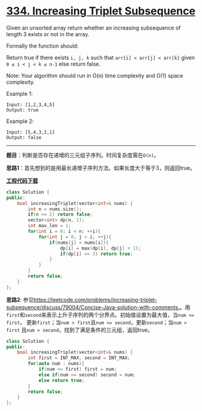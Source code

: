# [334. Increasing Triplet Subsequence](https://leetcode.com/problems/increasing-triplet-subsequence/)

Given an unsorted array return whether an increasing subsequence of length 3 exists or not in the array.

Formally the function should:

Return true if there exists `i, j, k` such that `arr[i] < arr[j] < arr[k]` given `0 ≤ i < j < k ≤ n-1` else return false.

Note: Your algorithm should run in O(n) time complexity and O(1) space complexity.

Example 1:

    Input: [1,2,3,4,5]
    Output: true

Example 2:

    Input: [5,4,3,2,1]
    Output: false

-----

**题目**：判断是否存在递增的三元组子序列。时间复杂度需在`O(n)`。

**思路1**：首先想到的是用最长递增子序列方法。如果长度大于等于3，则返回true。

[**工程代码下载**](https://github.com/abesft/leetcode)

```cpp
class Solution {
public:
    bool increasingTriplet(vector<int>& nums) {
        int n = nums.size();
        if(n <= 2) return false;
        vector<int> dp(n, 1);
        int max_len = 1;
        for(int i = 0; i < n; ++i){
            for(int j = 0; j < i; ++j){
                if(nums[j] < nums[i]){
                    dp[i] = max(dp[i], dp[j] + 1);
                    if(dp[i] >= 3) return true;
                }
            }
        }
        return false;
    }
};
```

**思路2**: 参见<https://leetcode.com/problems/increasing-triplet-subsequence/discuss/79004/Concise-Java-solution-with-comments.>。用`first`和`second`来表示上升子序列的两个分界点。初始值设置为最大值，当`num <= first`， 更新`first`；当`num > first`且`num <= second`，更新`second`；当`num > first` 且`num > second`，找到了满足条件的三元组，返回true。

```cpp
class Solution {
public:
    bool increasingTriplet(vector<int>& nums) {
        int first = INT_MAX, second = INT_MAX;
        for(auto num : nums){
            if(num <= first) first = num;
            else if(num <= second) second = num;
            else return true;
        }
        return false;
    }
};
```